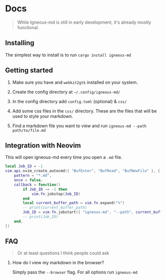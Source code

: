 # Docs 

> While Igneous-md is still in early development, it's already mostly functional.

## Installing 

The simplest way to install is to run `cargo install igneous-md`

## Getting started

1. Make sure you have  and `webkit2gtk` installed on your system.

2. Create the config directory at `~/.config/igneous-md/`
<!-- TODO: Add example config.toml -->
3. In the config directory add `config.toml` (optional) & `css/`
<!-- TODO: Add example css -->
4. Add some css files in the `css/` directory. These are the files that will be used to style your markdown. 

5. Find a markdown file you want to view and run `igneous-md --path path/to/file.md`


## Integration with Neovim

This will open igneous-md every time you open a `.md` file.

```lua
local Job_ID = -1
vim.api.nvim_create_autocmd({ "BufEnter", "BufRead", "BufNewFile" }, {
	pattern = "*.md",
	once = false,
	callback = function()
		if Job_ID ~= -1 then
			vim.fn.jobstop(Job_ID)
		end
		local current_buffer_path = vim.fn.expand("%")
		-- print(current_buffer_path)
		Job_ID = vim.fn.jobstart({ "igneous-md", "--path", current_buffer_path })
		-- print(Job_ID)
	end,
})
```

## FAQ

> Or at least questions I think people could ask

1. How do I view my markdown in the browser?

    Simply pass the `--browser` flag. For all options run `igneous-md`

